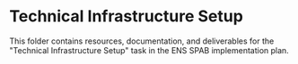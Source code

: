 # Technical Infrastructure Setup

This folder contains resources, documentation, and deliverables for the "Technical Infrastructure Setup" task in the ENS SPAB implementation plan.
